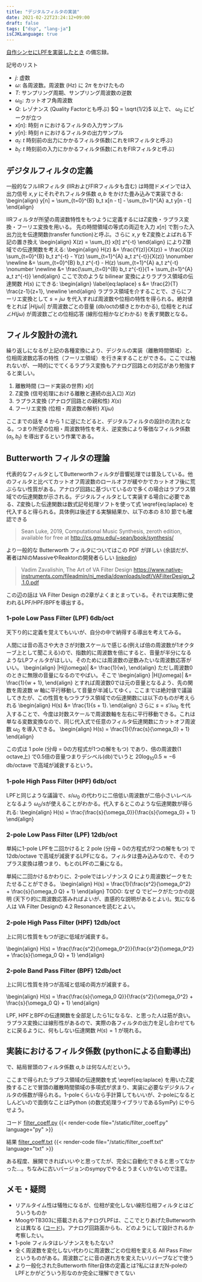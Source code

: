 ```yaml
---
title: "デジタルフィルタの実装"
date: 2021-02-22T23:24:12+09:00
draft: false
tags: ["dsp", "lang-ja"]
isCJKLanguage: true
---
```


[自作シンセにLPFを実装したとき](https://github.com/klknn/synth2/commit/e8ee1bc4a237c5b2c5c388d2fab7a3fb1977c26a) の備忘録。

記号のリスト

- $j$: 虚数
- $\omega$: 各周波数。周波数 (Hz) に $2\pi$ をかけたもの
- $T$: サンプリング周期、サンプリング周波数の逆数
- $\omega_0$: カットオフ角周波数
- $Q$: レゾナンス (Quality Factorとも呼ぶ) $Q = \sqrt{1/2}$ 以上で、 $\omega_0$ にピークが立つ
- $x[n]$: 時刻 $n$ におけるフィルタの入力サンプル
- $y[n]$: 時刻 $n$ におけるフィルタの出力サンプル
- $a_t$: $t$ 時刻前の出力にかかるフィルタ係数(これをIIRフィルタと呼ぶ)
- $b_t$: $t$ 時刻前の入力にかかるフィルタ係数(これをFIRフィルタと呼ぶ)

## デジタルフィルタの定義

一般的なフルIIRフィルタ (IIRおよびFIRフィルタも含む) は時間ドメインでは入出力信号 $x, y$ にそれぞれフィルタ係数 $a, b$ をかけた畳み込みで実装できる:
\begin{align}
y[n] = \sum_{t=0}^{B} b_t x[n - t] - \sum_{t=1}^{A} a_t y[n - t]
\end{align}

IIRフィルタが所望の周波数特性をもつように定義するにはZ変換・ラプラス変換・フーリエ変換を用いる。
先の時間領域の等式の両辺を入力 $x[n]$ で割った入出力比を伝達関数(transfer function)と呼ぶ。さらに $x, y$ をZ変換とよばれる下記の置き換え
\begin{align}
X(z) = \sum_{t} x[t] z^{-t}
\end{align}
によりZ領域での伝達関数を考える:
\begin{align}
H(z) &= \frac{Y(z)}{X(z)}
= \frac{X(z) \sum_{t=0}^{B} b_t z^{-t} - Y(z) \sum_{t=1}^{A} a_t z^{-t}}{X(z)} \nonumber \newline
&= \sum_{t=0}^{B} b_t z^{-t} - H(z) \sum_{t=1}^{A} a_t z^{-t} \nonumber \newline
&= \frac{\sum_{t=0}^{B} b_t z^{-t}}{1 + \sum_{t=1}^{A} a_t z^{-t}}
\end{align}
ここで次のような bilinear 変換によりラプラス領域の伝達関数 $H(s)$ にできる:
\begin{align}
\label{eq:laplace}
s &= \frac{2}{T} \frac{z-1}{z+1}, \newline
\end{align}
ラプラス領域を介することで、さらにフーリエ変換として $s = j \omega$ を代入すれば周波数や位相の特性を得られる。絶対値をとれば $|H(j \omega)|$ が周波数ごとの音量 (db/octの傾きとかわかる), 位相をとれば $\angle{H(j \omega)}$ が周波数ごとの位相応答 (線形位相かなどわかる) を表す関数となる。

## フィルタ設計の流れ

繰り返しになるが上記の各種変換により、デジタルの実装（離散時間領域）と、位相周波数応答の特性（フーリエ領域）を行き来することができる。ここでは触れないが、一時的にでてくるラプラス変換もアナログ回路との対応があり勉強すると楽しい。

1. 離散時間 (コード実装の世界) $x[t]$
2. Z変換 (信号処理における離散と連続の出入口) $X(z)$
3. ラプラス変換 (アナログ回路との親和性) $X(s)$
4. フーリエ変換 (位相・周波数の解析) $X(j\omega)$

ここまでの話を 4 から 1 に逆にたどると、デジタルフィルタの設計の流れとなる。つまり所望の位相・周波数特性を考え、逆変換により等価なフィルタ係数 $(a_t, b_t)$ を導出するという作業である。

## Butterworth フィルタの理論

代表的なフィルタとしてButterworthフィルタが音響処理では普及している。他のフィルタと比べてカットオフ周波数のロールオフが緩やかでカットオフ後に荒ぶらない性質がある。アナログ回路に基づいているので多くの場合はラプラス領域での伝達関数が示される。デジタルフィルタとして実装する場合に必要である、Z変換した伝達関数は数式記号処理ソフトを使って式 \eqref{eq:laplace} を代入すると得られる。具体例は後述する実験結果か、以下の本の 8.10 節でも確認できる

> Sean Luke, 2019, Computational Music Synthesis, zeroth edition, available for free at http://cs.gmu.edu/~sean/book/synthesis/

より一般的な Butterworth フィルタについてはこの PDF が詳しい (余談だが、著者はNIのMassiveやReaktorの開発者らしい [linkedin](https://www.linkedin.com/in/vadim-zavalishin-451bb812b))

> Vadim Zavalishin, The Art of VA Filter Design https://www.native-instruments.com/fileadmin/ni_media/downloads/pdf/VAFilterDesign_2.1.0.pdf

この辺の話は VA Filter Design の2章がよくまとまっている。それでは実際に使われるLPF/HPF/BPFを導出する。

### 1-pole Low Pass Filter (LPF) 6db/oct

天下り的に定義を覚えてもいいが、自分の中で納得する導出を考えてみる。

人間には音の高さや大きさが対数スケールで感じる(例えば倍の周波数が1オクターブ上として聞こえる)ので、指数的に周波数を倍にすると、音量が半分になるようなLPフィルタがほしい。そのためには周波数の逆数みたいな周波数応答がいい。
\begin{align}
|H(j\omega)| &= \frac{1}{w},
\end{align}
ただし周波数0のときに無限の音量になるのでやばい。そこで
\begin{align}
|H(j\omega)| &= \frac{1}{w + 1},
\end{align}
とすれば周波数0では元の音量となるよう、先の関数を周波数 $w$ 軸に平行移動して音量が半減してゆく。ここまでは絶対値で議論してきたが、この性質をもつラプラス領域での伝達関数には以下のものが考えられる
\begin{align}
H(s) &= \frac{1}{s + 1}.
\end{align}
さらに $s = s' / \omega_0$ を代入することで、今度は対数スケールで周波数軸を左右に平行移動できる。これは単なる変数変換なので、同じ代入式で任意のフィルタ伝達関数にカットオフ周波数 $\omega_0$ を導入できる。
\begin{align}
H(s) = \frac{1}{\frac{s}{\omega_0} + 1}
\end{align}

この式は 1 pole (分母 = 0の方程式が1つの解をもつ) であり、倍の周波数(1 octave上) で0.5倍の音量つまりデシベル(db)でいうと $20 \log_{10} 0.5 \approx -6$ db/octave で高域が減衰するという。

### 1-pole High Pass Filter (HPF) 6db/oct

LPFと同じような議論で、$s / \omega_0$ の代わりに二倍低い周波数が二倍小さいレベルとなるよう $\omega_0 / s$が使えることがわかる。代入するとこのような伝達関数が得られる:
\begin{align}
H(s) = \frac{\frac{s}{\omega_0}}{\frac{s}{\omega_0} + 1}
\end{align}

### 2-pole Low Pass Filter (LPF) 12db/oct

単純に1-pole LPFを二回かけると 2 pole (分母 = 0の方程式が2つの解をもつ) で 12db/octave で高域が減衰するLPFになる。フィルタは畳み込みなので、そのラプラス変換は積つまり、もとのLPFの二乗になる。

単純に二回かけるかわりに、2-poleではレゾナンス $Q$ により周波数ピークをたたせることができる。
\begin{align}
H(s) = \frac{1}{\frac{s^2}{\omega_0^2} + \frac{s}{\omega_0 Q} + 1}
\end{align}
TODO: なぜ Q でピークがたつかの説明 (天下り的に周波数応答みればよいが、直感的な説明があるとよい)。気になる人は VA Filter Designの 4.2 Resonanceを読むとよい。

### 2-pole High Pass Filter (HPF) 12db/oct

上に同じ性質をもつが逆に低域が減衰する。

\begin{align}
H(s) = \frac{\frac{s^2}{\omega_0^2}}{\frac{s^2}{\omega_0^2} + \frac{s}{\omega_0 Q} + 1}
\end{align}

### 2-pole Band Pass Filter (BPF) 12db/oct

上に同じ性質を持つが高域と低域の両方が減衰する。

\begin{align}
H(s) = \frac{\frac{s}{\omega_0 Q}}{\frac{s^2}{\omega_0^2} + \frac{s}{\omega_0 Q} + 1}
\end{align}

LPF, HPFとBPFの伝達関数を全部足したら1になるな、と思った人は筋が良い。ラプラス変換には線形性があるので、実際の各フィルタの出力を足し合わせてもとに戻るように、何もしない伝達関数 $H(s)=1$ が現れる。

## 実装におけるフィルタ係数 (pythonによる自動導出)

で、結局冒頭のフィルタ係数 $a, b$ は何なんだという。

ここまで得られたラプラス領域の伝達関数を式 \eqref{eq:laplace} を用いたZ変換することで冒頭の離散時間領域の多項式が求まり、実装に必要なデジタルフィルタの係数が得られる。1-poleくらいなら手計算してもいいが、2-poleになるとしんどいので面倒なことはPython (の数式処理ライブラリであるSymPy) にやらせよう。

コード [filter_coeff.py](/filter_coeff.py)
{{< render-code file="/static/filter_coeff.py" language="py" >}}

結果 [filter_coeff.txt](/filter_coeff.txt)
{{< render-code file="/static/filter_coeff.txt" language="txt" >}}

ある程度、展開できればいいやと思ってたが、完全に自動化できると思ってなかった...。ちなみに古いバージョンのsympyでやるとうまくいかないので注意。

## メモ・疑問

- リアルタイム性は犠牲になるが、位相が変化しない線形位相フィルタとはどういうものか
- MoogやTB303に搭載されるアナログLPFは、ここでとりあげたButterworthとは異なる ([コード](https://github.com/klknn/synth2/blob/c3d06e87b10fe31e6b68d060b1e5c8788f383d9d/tool/filter_coeff.py#L62-L73))。アナログ回路面からも、どのようにして設計されるか考察したい。
- 1-pole フィルタはレゾナンスをもたない?
- 全く周波数を変化しない代わりに周波数ごとの位相を変える All Pass Filterというものがある。周波数ごとに音の遅れ方を変えたいリバーブなどで使う
- より一般化されたButterworth filter自体の定義とは?私にはまだN-poleのLPFとかがどういう形なのか完全に理解できてない
